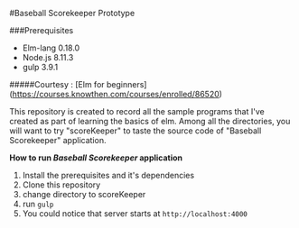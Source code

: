 #Baseball Scorekeeper Prototype

###Prerequisites
* Elm-lang 0.18.0
* Node.js 8.11.3
* gulp 3.9.1

#####Courtesy :
[Elm for beginners] (https://courses.knowthen.com/courses/enrolled/86520)

This repository is created to record all the sample programs that I've created as part of learning the basics of elm.
Among all the directories, you will want to try "scoreKeeper" to taste the source code of "Baseball Scorekeeper" application.

**How to run _Baseball Scorekeeper_ application**
1. Install the prerequisites and it's dependencies
2. Clone this repository
3. change directory to scoreKeeper
4. run `gulp` 
5. You could notice that server starts at `http://localhost:4000`
